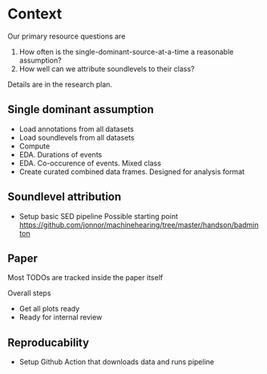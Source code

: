 
# Context

Our primary resource questions are

1. How often is the single-dominant-source-at-a-time a reasonable assumption?
2. How well can we attribute soundlevels to their class?

Details are in the research plan.

## Single dominant assumption

- Load annotations from all datasets
- Load soundlevels from all datasets
- Compute 
- EDA. Durations of events
- EDA. Co-occurence of events. Mixed class
- Create curated combined data frames. Designed for analysis format


## Soundlevel attribution

- Setup basic SED pipeline
Possible starting point https://github.com/jonnor/machinehearing/tree/master/handson/badminton

## Paper

Most TODOs are tracked inside the paper itself

Overall steps

- Get all plots ready
- Ready for internal review

## Reproducability

- Setup Github Action that downloads data and runs pipeline
